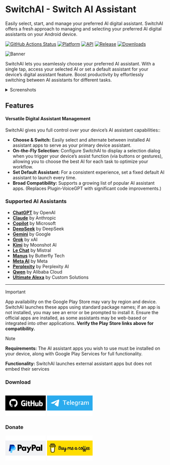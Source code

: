 # SwitchAI - Switch AI Assistant
Easily select, start, and manage your preferred AI digital assistant. SwitchAI offers a fresh approach to managing and selecting your preferred AI digital assistants on your Android device.

[![GitHub Actions Status](https://img.shields.io/github/actions/workflow/status/WSTxda/SwitchAI/.github%2Fworkflows%2Fandroid.yml?style=for-the-badge&logo=github-actions&labelColor=21262D&color=3FB950)](https://github.com/WSTxda/SwitchAI/actions)
[![Platform](https://img.shields.io/badge/android-platform?style=for-the-badge&label=platform&labelColor=21262d&color=6e7681)](https://www.android.com)
[![API](https://img.shields.io/badge/26%2B-level?style=for-the-badge&logo=android&logoColor=3cd382&label=API&labelColor=21262d&color=ff663b)](https://developer.android.com/studio/releases/platforms)
[![Release](https://img.shields.io/github/v/release/WSTxda/SwitchAI?display_name=tag&style=for-the-badge&logo=github&labelColor=21262d&color=1f6feb)](https://github.com/WSTxda/SwitchAI/releases/latest)
[![Downloads](https://img.shields.io/github/downloads/WSTxda/SwitchAI/total?style=for-the-badge&labelColor=21262d&color=238636)](https://github.com/WSTxda/SwitchAI/releases) 

![Banner](https://raw.githubusercontent.com/WSTxda/SwitchAI/main/images/Banner.svg)

SwitchAI lets you seamlessly choose your preferred AI assistant. With a single tap, access your selected AI or set a default assistant for your device’s digital assistant feature. Boost productivity by effortlessly switching between AI assistants for different tasks.

<details>
  <summary>Screenshots</summary>

![Screenshot](https://raw.githubusercontent.com/WSTxda/SwitchAI/main/images/Screenshots.png)

</details>

## Features

#### Versatile Digital Assistant Management
SwitchAI gives you full control over your device’s AI assistant capabilities::
*   **Choose & Switch:** Easily select and alternate between installed AI assistant apps to serve as your primary device assistant.
*   **On-the-Fly Selection:** Configure SwitchAI to display a selection dialog when you trigger your device’s assist function (via buttons or gestures), allowing you to choose the best AI for each task to optimize your workflow.
*   **Set Default Assistant:** For a consistent experience, set a fixed default AI assistant to launch every time.
*   **Broad Compatibility:** Supports a growing list of popular AI assistant apps. (Replaces Plugin-VoiceGPT with significant code improvements.)

### Supported AI Assistants

*   **[ChatGPT](https://play.google.com/store/apps/details?id=com.openai.chatgpt)** by OpenAI  
*   **[Claude](https://play.google.com/store/apps/details?id=com.anthropic.claude)** by Anthropic  
*   **[Copilot](https://play.google.com/store/apps/details?id=com.microsoft.copilot)** by Microsoft  
*   **[DeepSeek](https://play.google.com/store/apps/details?id=com.deepseek.chat)** by DeepSeek  
*   **[Gemini](https://play.google.com/store/apps/details?id=com.google.android.apps.bard)** by Google  
*   **[Grok](https://play.google.com/store/apps/details?id=ai.x.grok)** by xAI  
*   **[Kimi](https://play.google.com/store/apps/details?id=com.moonshot.kimichat)** by Moonshot AI  
*   **[Le Chat](https://play.google.com/store/apps/details?id=ai.mistral.chat)** by Mistral  
*   **[Manus](https://play.google.com/store/apps/details?id=tech.butterfly.app)** by Butterfly Tech  
*   **[Meta AI](https://play.google.com/store/apps/details?id=com.facebook.stella)** by Meta  
*   **[Perplexity](https://play.google.com/store/apps/details?id=ai.perplexity.app.android)** by Perplexity AI  
*   **[Qwen](https://play.google.com/store/apps/details?id=ai.qwenlm.chat.android)** by Alibaba Cloud  
*   **[Ultimate Alexa](https://play.google.com/store/apps/details?id=com.customsolutions.android.alexa)** by Custom Solutions

-------

> [!IMPORTANT]
> App availability on the Google Play Store may vary by region and device. SwitchAI launches these apps using standard package names; if an app is not installed, you may see an error or be prompted to install it. Ensure the official apps are installed, as some assistants may be web-based or integrated into other applications. **Verify the Play Store links above for compatibility.**

> [!NOTE]  
> **Requirements:** The AI assistant apps you wish to use must be installed on your device, along with Google Play Services for full functionality.
> 
> **Functionality:** SwitchAI launches external assistant apps but does not embed their services

### Download

[<img src="https://raw.githubusercontent.com/WSTxda/WSTxda/main/images/GitHub.svg"
	  alt='Get it on GitHub'
	  height="80">](https://github.com/WSTxda/SwitchAI/releases/latest) [<img src="https://raw.githubusercontent.com/WSTxda/WSTxda/main/images/Telegram.svg"
	  alt='Get it on Telegram'
	  height="80">](https://t.me/WSTprojects)

### Donate

[<img src="https://raw.githubusercontent.com/WSTxda/WSTxda/main/images/PayPal.svg"
	  alt='Donate with PayPal'
	  height="80">](https://bit.ly/2lV0E6u) [<img src="https://raw.githubusercontent.com/WSTxda/WSTxda/main/images/BMC.svg"
	  alt='Donate with BMC'
	  height="80">](https://www.buymeacoffee.com/wstxda)

